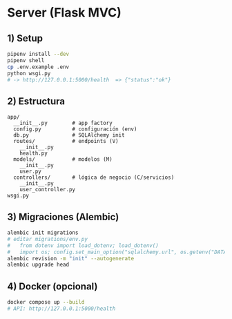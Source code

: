 # Server (Flask MVC)

## 1) Setup
```bash
pipenv install --dev
pipenv shell
cp .env.example .env
python wsgi.py
# -> http://127.0.0.1:5000/health  => {"status":"ok"}
```

## 2) Estructura
```
app/
  __init__.py        # app factory
  config.py          # configuración (env)
  db.py              # SQLAlchemy init
  routes/            # endpoints (V)
    __init__.py
    health.py
  models/            # modelos (M)
    __init__.py
    user.py
  controllers/       # lógica de negocio (C/servicios)
    __init__.py
    user_controller.py
wsgi.py
```

## 3) Migraciones (Alembic)
```bash
alembic init migrations
# editar migrations/env.py
#   from dotenv import load_dotenv; load_dotenv()
#   import os; config.set_main_option("sqlalchemy.url", os.getenv("DATABASE_URL"))
alembic revision -m "init" --autogenerate
alembic upgrade head
```

## 4) Docker (opcional)
```bash
docker compose up --build
# API: http://127.0.0.1:5000/health
```
